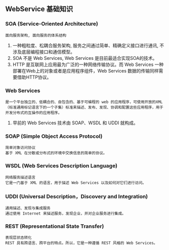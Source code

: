 ## WebService 基础知识

### SOA (Service-Oriented Architecture)  
	面向服务架构, 面向服务的体系结构  
1. 一种粗粒度、松耦合服务架构, 服务之间通过简单、精确定义接口进行通讯, 不涉及底层编程接口和通信模型。  
2. SOA 不是 Web Services, Web Services 是目前最适合实现SOA的技术。  
3. HTTP 是互联网上应用最为广泛的一种网络传输协议。而 Web Services 一种部署在Web上的对象或者是应用程序组件，Web Services 数据的传输同样需要借助HTTP协议。  

### Web Services 
	是一个平台独立的、低耦合的、自包含的、基于可编程的 web 的应用程序，可使用开放的XML（标准通用标记语言下的一个子集）标准来描述、发布、发现、协调和配置这些应用程序，用于开发分布式的互操作的应用程序。  
1. 早前的 Web Services 技术由 SOAP、WSDL 和 UDDI 就构成。  

### SOAP (Simple Object Access Protocol)
	简单对象访问协议  
	基于 XML 在分散或分布式的环境中交换信息的简单的协议。  

### WSDL (Web Services Description Language)
	网络服务描述语言  
	它是一门基于 XML 的语言，用于描述 Web Services 以及如何对它们进行访问。  

### UDDI (Universal Description，Discovery and Integration)
	通用描述、发现与集成服务  
	通过使用 Internet 来描述服务，发现企业，并对企业服务进行集成。  

### REST (Representational State Transfer)  
	表现层状态转化  
	REST 具有跨语言、跨平台的特点。所以，它是一种遵循 REST 风格的 Web Services。  